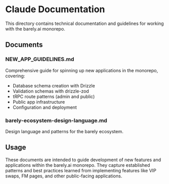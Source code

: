 # Claude Documentation

This directory contains technical documentation and guidelines for working with the barely.ai monorepo.

## Documents

### NEW_APP_GUIDELINES.md
Comprehensive guide for spinning up new applications in the monorepo, covering:
- Database schema creation with Drizzle
- Validation schemas with drizzle-zod
- tRPC route patterns (admin and public)
- Public app infrastructure
- Configuration and deployment

### barely-ecosystem-design-language.md
Design language and patterns for the barely ecosystem.

## Usage

These documents are intended to guide development of new features and applications within the barely.ai monorepo. They capture established patterns and best practices learned from implementing features like VIP swaps, FM pages, and other public-facing applications.